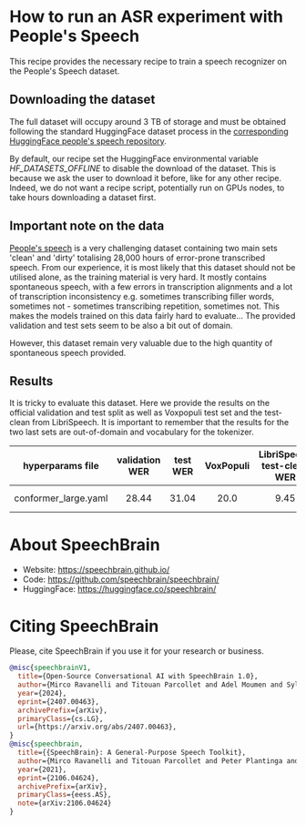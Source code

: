 # How to run an ASR experiment with People's Speech

This recipe provides the necessary recipe to train a speech recognizer on the People's Speech dataset.

## Downloading the dataset

The full dataset will occupy around 3 TB of storage and must be obtained following the standard HuggingFace
dataset process in the [corresponding HuggingFace people's speech repository](https://huggingface.co/datasets/MLCommons/peoples_speech).

By default, our recipe set the HuggingFace environmental variable *HF_DATASETS_OFFLINE* to disable the download
of the dataset. This is because we ask the user to download it before, like for any other recipe. Indeed, we do
not want a recipe script, potentially run on GPUs nodes, to take hours downloading a dataset first.

## Important note on the data

[People's speech](https://arxiv.org/pdf/2111.09344) is a very challenging dataset containing two main sets 'clean' and 'dirty' totalising 28,000 hours of error-prone transcribed speech. From our experience, it is most likely that this dataset should not be utilised alone, as the training material is very hard. It mostly contains spontaneous speech, with a few errors in transcription alignments and a lot of transcription inconsistency e.g. sometimes transcribing filler words, sometimes not - sometimes transcribing repetition, sometimes not. This makes the models trained on this data fairly hard to evaluate... The provided validation and test sets seem to be also a bit out of domain.

However, this dataset remain very valuable due to the high quantity of spontaneous speech provided.

## Results

It is tricky to evaluate this dataset. Here we provide the results on the official validation
and test split as well as Voxpopuli test set and the test-clean from LibriSpeech. It is important
to remember that the results for the two last sets are out-of-domain and vocabulary for the
tokenizer.

| hyperparams file | validation WER | test WER | VoxPopuli | LibriSpeech test-clean WER | GPUs |
|:-------------:|:-------------:|:-------------:|:---------------------------:| :-----:| :-----:|
| conformer_large.yaml | 28.44 | 31.04 | 20.0 | 9.45 | 8xA100 80GB |

# **About SpeechBrain**
- Website: https://speechbrain.github.io/
- Code: https://github.com/speechbrain/speechbrain/
- HuggingFace: https://huggingface.co/speechbrain/

# **Citing SpeechBrain**
Please, cite SpeechBrain if you use it for your research or business.

```bibtex
@misc{speechbrainV1,
  title={Open-Source Conversational AI with SpeechBrain 1.0},
  author={Mirco Ravanelli and Titouan Parcollet and Adel Moumen and Sylvain de Langen and Cem Subakan and Peter Plantinga and Yingzhi Wang and Pooneh Mousavi and Luca Della Libera and Artem Ploujnikov and Francesco Paissan and Davide Borra and Salah Zaiem and Zeyu Zhao and Shucong Zhang and Georgios Karakasidis and Sung-Lin Yeh and Pierre Champion and Aku Rouhe and Rudolf Braun and Florian Mai and Juan Zuluaga-Gomez and Seyed Mahed Mousavi and Andreas Nautsch and Xuechen Liu and Sangeet Sagar and Jarod Duret and Salima Mdhaffar and Gaelle Laperriere and Mickael Rouvier and Renato De Mori and Yannick Esteve},
  year={2024},
  eprint={2407.00463},
  archivePrefix={arXiv},
  primaryClass={cs.LG},
  url={https://arxiv.org/abs/2407.00463},
}
@misc{speechbrain,
  title={{SpeechBrain}: A General-Purpose Speech Toolkit},
  author={Mirco Ravanelli and Titouan Parcollet and Peter Plantinga and Aku Rouhe and Samuele Cornell and Loren Lugosch and Cem Subakan and Nauman Dawalatabad and Abdelwahab Heba and Jianyuan Zhong and Ju-Chieh Chou and Sung-Lin Yeh and Szu-Wei Fu and Chien-Feng Liao and Elena Rastorgueva and François Grondin and William Aris and Hwidong Na and Yan Gao and Renato De Mori and Yoshua Bengio},
  year={2021},
  eprint={2106.04624},
  archivePrefix={arXiv},
  primaryClass={eess.AS},
  note={arXiv:2106.04624}
}
```

